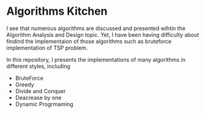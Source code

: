 # Algorithms Kitchen

I see that numerous algorithms are discussed and presented wihtin the Algorithm Analysis and Design topic. 
Yet, I have been having difficulty about findind the implementaion of those algorithms such as bruteforce implementation of TSP problem.

In this repository, I presents the implementations of many algorithms in different styles, including 

<ul>
  <li>BruteForce</li>
  <li>Greedy</li>
  <li>Divide and Conquer</li>
  <li>Deacrease by one</li>
  <li>Dynamic Progrmaming</li>
</ul>

